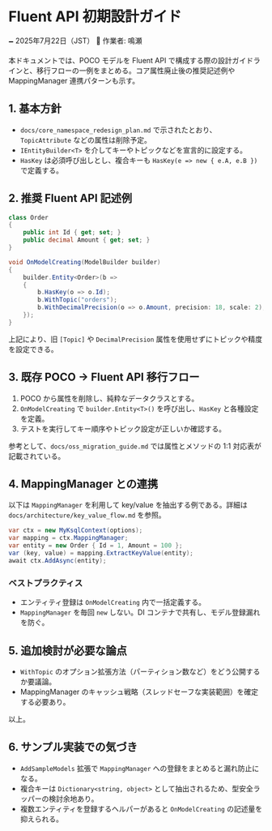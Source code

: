 # Fluent API 初期設計ガイド

🗕 2025年7月22日（JST）
🧐 作業者: 鳴瀬

本ドキュメントでは、POCO モデルを Fluent API で構成する際の設計ガイドラインと、移行フローの一例をまとめる。コア属性廃止後の推奨記述例や MappingManager 連携パターンも示す。

## 1. 基本方針
- `docs/core_namespace_redesign_plan.md` で示されたとおり、`TopicAttribute` などの属性は削除予定。
- `IEntityBuilder<T>` を介してキーやトピックなどを宣言的に設定する。
- `HasKey` は必須呼び出しとし、複合キーも `HasKey(e => new { e.A, e.B })` で定義する。

## 2. 推奨 Fluent API 記述例
```csharp
class Order
{
    public int Id { get; set; }
    public decimal Amount { get; set; }
}

void OnModelCreating(ModelBuilder builder)
{
    builder.Entity<Order>(b =>
    {
        b.HasKey(o => o.Id);
        b.WithTopic("orders");
        b.WithDecimalPrecision(o => o.Amount, precision: 18, scale: 2);
    });
}
```
上記により、旧 `[Topic]` や `DecimalPrecision` 属性を使用せずにトピックや精度を設定できる。

## 3. 既存 POCO → Fluent API 移行フロー
1. POCO から属性を削除し、純粋なデータクラスとする。
2. `OnModelCreating` で `builder.Entity<T>()` を呼び出し、`HasKey` と各種設定を定義。
3. テストを実行してキー順序やトピック設定が正しいか確認する。

参考として、`docs/oss_migration_guide.md` では属性とメソッドの 1:1 対応表が記載されている。

## 4. MappingManager との連携
以下は `MappingManager` を利用して key/value を抽出する例である。詳細は `docs/architecture/key_value_flow.md` を参照。
```csharp
var ctx = new MyKsqlContext(options);
var mapping = ctx.MappingManager;
var entity = new Order { Id = 1, Amount = 100 };
var (key, value) = mapping.ExtractKeyValue(entity);
await ctx.AddAsync(entity);
```
### ベストプラクティス
- エンティティ登録は `OnModelCreating` 内で一括定義する。
- `MappingManager` を毎回 `new` しない。DI コンテナで共有し、モデル登録漏れを防ぐ。

## 5. 追加検討が必要な論点
- `WithTopic` のオプション拡張方法（パーティション数など）をどう公開するか要議論。
- MappingManager のキャッシュ戦略（スレッドセーフな実装範囲）を確定する必要あり。

以上。

## 6. サンプル実装での気づき
- `AddSampleModels` 拡張で `MappingManager` への登録をまとめると漏れ防止になる。
- 複合キーは `Dictionary<string, object>` として抽出されるため、型安全ラッパーの検討余地あり。
- 複数エンティティを登録するヘルパーがあると `OnModelCreating` の記述量を抑えられる。
